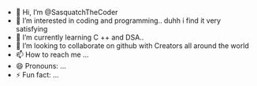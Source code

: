 - 👋 Hi, I’m @SasquatchTheCoder
- 👀 I’m interested in coding and programming.. duhh i find it very satisfying
- 🌱 I’m currently learning C ++ and DSA..
- 💞️ I’m looking to collaborate on github with Creators all around the world
- 📫 How to reach me ...
- 😄 Pronouns: ...
- ⚡ Fun fact: ...

<!---
SasquatchTheCoder/SasquatchTheCoder is a ✨ special ✨ repository because its `README.md` (this file) appears on your GitHub profile.
You can click the Preview link to take a look at your changes.
--->
